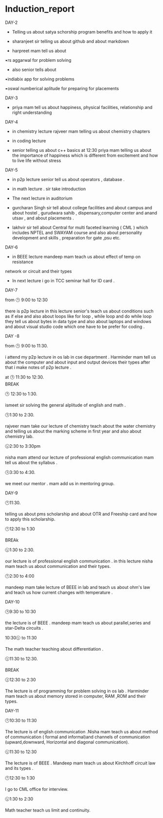 # Induction_report
DAY-2

* Telling us about satya schorship program benefits and how to apply it
  
*  sharanjeet sir telling us about github and about markdown
  
* harpreet mam tell us about

•rs aggarwal for problem solving 

* also senior tells about
 
•indiabix app for solving problems

•oswal numberical aplitude for 
preparing for placements

DAY-3

- priya mam tell us about happiness, physical facilities, relationship and right understanding 

DAY-4

 * in chemistry lecture 
rajveer mam telling us about chemistry chapters 

 * in coding lecture 

-  senior telling us about c++ basics 
at 12:30 priya mam telling us about
the importance  of happiness which is different from excitement and how to live life without stress 

DAY-5


* in p2p lecture senior tell us about operators , database .


* in math lecture . sir take introduction 


* The next lecture in auditorium 

- gurcharan Singh sir tell about college facilities and about campus and about hostel , gurudwara sahib , dispensary,computer center and anand utsav  , and about placements .

- lakhvir sir tell about Central for multi faceted learning ( CML ) which includes NPTEL and SWAYAM course and also about personality development and skills , preparation for gate ,psu etc.


DAY-6



* in BEEE lecture mandeep mam teach us about 
 effect of temp on resistance 

 network or circuit and their types


*  In next lecture i go in TCC seminar  hall for ID card .

DAY-7



from 🕒 9:00 to 12:30 


there is p2p lecture 
in this lecture senior's teach us about  conditions such as if else  and also about loops like for loop , while loop and do while loop they tell us about bytes in data type and also about laptops and windows and about visual studio code which one have to be prefer for coding .


DAY -8

from 🕒 9:00 to 11:30.   


i attend my p2p lecture in os lab in cse department . Harminder mam tell us about the computer and about input and output devices their types after that i make notes of p2p lecture .


at 🕒 11:30 to 12:30.  
BREAK 


🕒 12:30 to 1:30.  

ismeet sir solving  the general alplitude of english and math .


🕓1:30 to 2:30. 


rajveer mam   take our lecture  of chemistry teach about the water chemistry and telling us about the marking scheme in first year and also about chemistry lab.


🕥2:30 to 3:30pm


nisha mam attend our lecture of professional english communication 
mam tell us about the syllabus .



🕓3:30 to 4:30. 


we meet our mentor . mam add us in mentoring group.


DAY-9


🕛11:30.  



telling us about pms scholarship and about OTR and Freeship card and how to apply this scholarship.



🕛12:30 to 1:30 

BREAk



🕥1:30 to 2:30.  


our lecture is of professional english communication . in this lecture nisha mam teach us about communication and their types.



🕛2:30 to 4:00

mandeep mam take lecture  of  BEEE in lab and teach us about ohm's law and teach us  how current changes with temperature .


DAY-10


🕒9:30 to 10:30 

the lecture is of BEEE . mandeep mam teach us about parallel,series and star-Delta circuits .


10:30🕦 to 11:30 


The math teacher teaching about differentiation .


🕦11:30 to 12:30. 

BREAK


🕧12:30 to 2:30 

The lecture is of programming for problem solving in os lab . Harminder mam teach us about memory stored in computer, RAM ,ROM and their types.



DAY-11


🕛10:30 to 11:30 


The lecture is of english communication .Nisha mam teach us about method of communication ( formal and informal)and channels of communication (upward,downward, Horizontal and diagonal communication).


 🕥11:30 to 12:30 


The lecture is of BEEE . Mandeep mam teach us about Kirchhoff circuit law and its types . 


🕛12:30 to 1:30 

I go to CML office for interview.



🕥1:30 to 2:30 


Math teacher teach us limit and continuity.






















 
 
